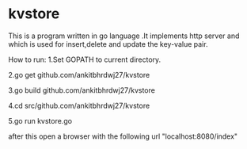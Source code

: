 kvstore
=======
This is a program written in go language .It implements http server and which is used for insert,delete and update the key-value pair.

How to run:
1.Set GOPATH to current directory.

2.go get github.com/ankitbhrdwj27/kvstore

3.go build github.com/ankitbhrdwj27/kvstore

4.cd src/github.com/ankitbhrdwj27/kvstore

5.go run kvstore.go

after this open a browser with the following url "localhost:8080/index"
